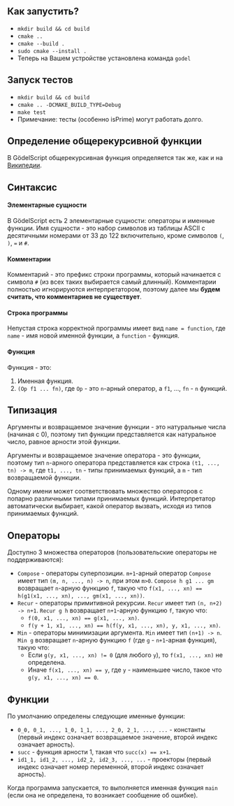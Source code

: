 ## Как запустить?
* ```mkdir build && cd build```
* ```cmake ..```
* ```cmake --build .```
* ```sudo cmake --install .```
* Теперь на Вашем устройстве установлена команда ```godel```

## Запуск тестов
* ```mkdir build && cd build```
* ```cmake .. -DCMAKE_BUILD_TYPE=Debug```
* ```make test```
* Примечание: тесты (особенно isPrime) могут работать долго.

## Определение общерекурсивной функции
В GödelScript общерекурсивная функция определяется так же, как и на [Википедии](https://en.wikipedia.org/wiki/General_recursive_function).

## Синтаксис
#### Элементарные сущности
В GödelScript есть 2 элементарные сущности: операторы и именные функции. Имя сущности - это набор символов из таблицы ASCII с десятичными номерами от 33 до 122 включительно, кроме символов ```(```, ```)```, ```=``` и ```#```.
#### Комментарии
Комментарий - это префикс строки программы, который начинается с символа ```#``` (из всех таких выбирается самый длинный). Комментарии полностью игнорируются интерпретатором, поэтому далее мы **будем считать, что комментариев не существует**.
#### Строка программы
Непустая строка корректной программы имеет вид ```name = function```, где ```name``` - имя новой именной функции, а ```function``` - функция.
#### Функция
Функция - это:
1. Именная функция.
2. ```(Op f1 ... fn)```, где ```Op``` - это ```n```-арный оператор, а ```f1```, ..., ```fn``` - ```n``` функций.

## Типизация
Аргументы и возвращаемое значение функции - это натуральные числа (начиная с 0), поэтому тип функции представляется как натуральное число, равное арности этой функции.

Аргументы и возвращаемое значение оператора - это функции, поэтому тип ```n```-арного оператора представляется как строка ```(t1, ..., tn) -> m```, где ```t1, ..., tn``` - типы принимаемых функций, а ```m``` - тип возвращаемой функции.

Одному имени может соответствовать множество операторов с попарно различными типами принимаемых функций. Интерпретатор автоматически выбирает, какой оператор вызвать, исходя из типов принимаемых функций.

## Операторы
Доступно 3 множества операторов (пользовательские операторы не поддерживаются):
* ```Compose``` - операторы суперпозиции. ```m+1```-арный оператор ```Compose``` имеет тип ```(m, n, ..., n) -> n```, при этом ```m>0```. ```Compose h g1 ... gm``` возвращает ```n```-арную функцию ```f```, такую что ```f(x1, ..., xn) == h(g1(x1, ..., xn), ..., gm(x1, ..., xn))```.
* ```Recur``` - операторы примитивной рекурсии. ```Recur``` имеет тип ```(n, n+2) -> n+1```. ```Recur g h``` возвращает ```n+1```-арную функцию ```f```, такую что:
  * ```f(0, x1, ..., xn) == g(x1, ..., xn)```.
  * ```f(y + 1, x1, ..., xn) == h(f(y, x1, ..., xn), y, x1, ..., xn)```.
* ```Min``` - операторы минимизации аргумента. ```Min``` имеет тип ```(n+1) -> n```. ```Min g``` возвращает ```n```-арную функцию ```f``` (где ```g``` - ```n+1```-арная функция), такую что:
  * Если ```g(y, x1, ..., xn) != 0``` (для любого ```y```), то ```f(x1, ..., xn)``` не определена.
  * Иначе ```f(x1, ..., xn) == y```, где ```y``` - наименьшее число, такое что ```g(y, x1, ..., xn) == 0```.

## Функции
По умолчанию определены следующие именные функции:
* ```0_0, 0_1, ..., 1_0, 1_1, ..., 2_0, 2_1, ..., ...``` - константы (первый индекс означает возвращаемое значение, второй индекс означает арность).
* ```succ``` - функция арности 1, такая что ```succ(x) == x+1```.
* ```id1_1, id1_2, ..., id2_2, id2_3, ..., ...``` - проекторы (первый индекс означает номер переменной, второй индекс означает арность).

Когда программа запускается, то выполняется именная функция ```main``` (если она не определена, то возникает сообщение об ошибке).
